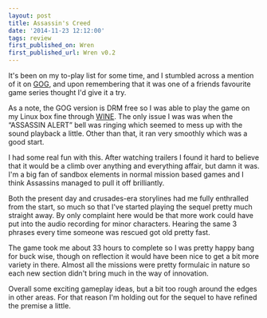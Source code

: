 ```yaml
---
layout: post
title: Assassin's Creed
date: '2014-11-23 12:12:00'
tags: review
first_published_on: Wren
first_published_url: Wren v0.2
---
```


It's been on my to-play list for some time, and I stumbled across a mention of it on [GOG](http://www.gog.com/game/assassins_creed_directors_cut), and upon remembering that it was one of a friends favourite game series thought I'd give it a try.

As a note, the GOG version is DRM free so I was able to play the game on my Linux box fine through [WINE](https://appdb.winehq.org/objectManager.php?sClass=version&iId=28057). The only issue I was was when the “ASSASSIN ALERT” bell was ringing which seemed to mess up with the sound playback a little. Other than that, it ran very smoothly which was a good start.

I had some real fun with this. After watching trailers I found it hard to believe that it would be a climb over anything and everything affair, but damn it was. I'm a big fan of sandbox elements in normal mission based games and I think Assassins managed to pull it off brilliantly.

Both the present day and crusades-era storylines had me fully enthralled from the start, so much so that I've started playing the sequel pretty much straight away. By only complaint here would be that more work could have put into the audio recording for minor characters. Hearing the same 3 phrases every time someone was rescued got old pretty fast.

The game took me about 33 hours to complete so I was pretty happy bang for buck wise, though on reflection it would have been nice to get a bit more variety in there. Almost all the missions were pretty formulaic in nature so each new section didn't bring much in the way of innovation.

Overall some exciting gameplay ideas, but a bit too rough around the edges in other areas. For that reason I'm holding out for the sequel to have refined the premise a little.

